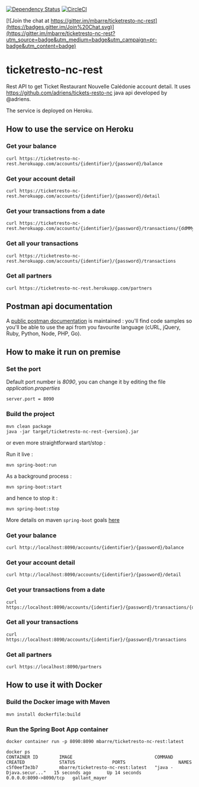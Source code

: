 [![Dependency Status](https://beta.gemnasium.com/badges/github.com/mbarre/ticketresto-nc-rest.svg)](https://beta.gemnasium.com/projects/github.com/mbarre/ticketresto-nc-rest) [![CircleCI](https://circleci.com/gh/mbarre/ticketresto-nc-rest/tree/master.svg?style=svg)](https://circleci.com/gh/mbarre/ticketresto-nc-rest/tree/master)

[![Join the chat at https://gitter.im/mbarre/ticketresto-nc-rest](https://badges.gitter.im/Join%20Chat.svg)](https://gitter.im/mbarre/ticketresto-nc-rest?utm_source=badge&utm_medium=badge&utm_campaign=pr-badge&utm_content=badge)

# ticketresto-nc-rest

Rest API to get Ticket Restaurant Nouvelle Calédonie account detail. It uses https://github.com/adriens/tickets-resto-nc java api developed by @adriens.

The service is deployed on Heroku.

## How to use the service on Heroku

### Get your balance

```
curl https://ticketresto-nc-rest.herokuapp.com/accounts/{identifier}/{password}/balance
```

### Get your account detail

```
curl https://ticketresto-nc-rest.herokuapp.com/accounts/{identifier}/{password}/detail
```

### Get your transactions from a date

```
curl https://ticketresto-nc-rest.herokuapp.com/accounts/{identifier}/{password}/transactions/{ddMMyyyy}
```

### Get all your transactions

```
curl https://ticketresto-nc-rest.herokuapp.com/accounts/{identifier}/{password}/transactions
```

### Get all partners

```
curl https://ticketresto-nc-rest.herokuapp.com/partners
```

## Postman api documentation

A [public postman documentation](https://documenter.getpostman.com/view/3489712/ticket-resto/7LuYy9B) is maintained : you'll find code samples so you'll be able to use the api from you favourite language (cURL, jQuery, Ruby, Python, Node, PHP, Go).

## How to make it run on premise

### Set the port

Default port number is *8090*, you can change it by editing the file *application.properties*
```
server.port = 8090
```

### Build the project

```
mvn clean package
java -jar target/ticketresto-nc-rest-{version}.jar
```

or even more straightforward start/stop :

Run it live :

```
mvn spring-boot:run
```



As a background process :

```
mvn spring-boot:start
```

and hence to stop it :

```
mvn spring-boot:stop
```



More details on maven ```spring-boot``` goals [here](https://docs.spring.io/spring-boot/docs/current/maven-plugin/plugin-info.html)

### Get your balance

```
curl http://localhost:8090/accounts/{identifier}/{password}/balance
```

### Get your account detail

```
curl http://localhost:8090/accounts/{identifier}/{password}/detail
```

### Get your transactions from a date

```
curl https://localhost:8090/accounts/{identifier}/{password}/transactions/{ddMMyyyy}
```

### Get all your transactions

```
curl https://localhost:8090/accounts/{identifier}/{password}/transactions
```

### Get all partners

```
curl https://localhost:8090/partners
```

## How to use it with Docker

### Build the Docker image with Maven

```
mvn install dockerfile:build    
```

### Run the Spring Boot App container 

```
docker container run -p 8090:8090 mbarre/ticketresto-nc-rest:latest
```

```
docker ps
CONTAINER ID        IMAGE                               COMMAND                  CREATED             STATUS              PORTS                    NAMES
c5f0eef3e3b7        mbarre/ticketresto-nc-rest:latest   "java -Djava.secur..."   15 seconds ago      Up 14 seconds       0.0.0.0:8090->8090/tcp   gallant_mayer

```